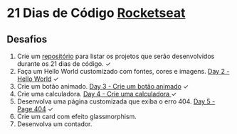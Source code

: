 # 21 Dias de Código [Rocketseat](rocketseat.com.br)

## Desafios

1. Crie um [repositório](https://github.com/danielvalmeida91/21days-coding) para listar os projetos que serão desenvolvidos durante os 21 dias de código. ✓
2. Faça um Hello World customizado com fontes, cores e imagens. [Day 2 - Hello World](https://github.com/danielvalmeida91/21days-coding/tree/main/01%20-%20hello%20world) ✓
3. Crie um botão animado. [Day 3 - Crie um botão animado](https://github.com/danielvalmeida91/21days-coding/tree/main/02%20-%20Button) ✓
4. Crie uma calculadora. [Day 4 - Crie uma calculadora ](https://github.com/danielvalmeida91/21days-coding/tree/main/03%20-%20Calculator) ✓
5. Desenvolva uma página customizada que exiba o erro 404. [Day 5 - Page 404](https://github.com/danielvalmeida91/21days-coding/tree/main/04%20-%20Page%20Error%20404) ✓
6. Crie um card com efeito glassmorphism.
7. Desenvolva um contador.
